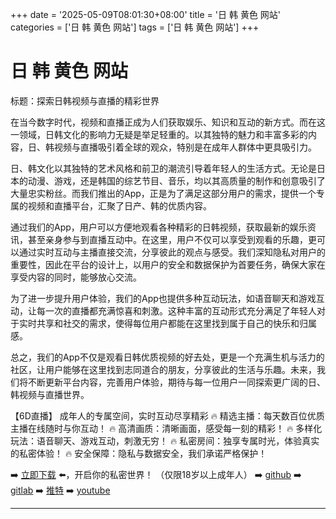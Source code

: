 +++
date = '2025-05-09T08:01:30+08:00'
title = '日 韩 黄色 网站'
categories = ['日 韩 黄色 网站']
tags = ['日 韩 黄色 网站']
+++

# 日 韩 黄色 网站

标题：探索日韩视频与直播的精彩世界

在当今数字时代，视频和直播正成为人们获取娱乐、知识和互动的新方式。而在这一领域，日韩文化的影响力无疑是举足轻重的。以其独特的魅力和丰富多彩的内容，日、韩视频与直播吸引着全球的观众，特别是在成年人群体中更具吸引力。

日、韩文化以其独特的艺术风格和前卫的潮流引导着年轻人的生活方式。无论是日本的动漫、游戏，还是韩国的综艺节目、音乐，均以其高质量的制作和创意吸引了大量忠实粉丝。而我们推出的App，正是为了满足这部分用户的需求，提供一个专属的视频和直播平台，汇聚了日产、韩的优质内容。

通过我们的App，用户可以方便地观看各种精彩的日韩视频，获取最新的娱乐资讯，甚至亲身参与到直播互动中。在这里，用户不仅可以享受到观看的乐趣，更可以通过实时互动与主播直接交流，分享彼此的观点与感受。我们深知隐私对用户的重要性，因此在平台的设计上，以用户的安全和数据保护为首要任务，确保大家在享受内容的同时，能够放心交流。

为了进一步提升用户体验，我们的App也提供多种互动玩法，如语音聊天和游戏互动，让每一次的直播都充满惊喜和刺激。这种丰富的互动形式充分满足了年轻人对于实时共享和社交的需求，使得每位用户都能在这里找到属于自己的快乐和归属感。

总之，我们的App不仅是观看日韩优质视频的好去处，更是一个充满生机与活力的社区，让用户能够在这里找到志同道合的朋友，分享彼此的生活与乐趣。未来，我们将不断更新平台内容，完善用户体验，期待与每一位用户一同探索更广阔的日、韩视频与直播世界。

【6D直播】
成年人的专属空间，实时互动尽享精彩
🔥 精选主播：每天数百位优质主播在线随时与你互动！
🔥 高清画质：清晰画面，感受每一刻的精彩！
🔥 多样化玩法：语音聊天、游戏互动，刺激无穷！
🔥 私密房间：独享专属时光，体验真实的私密体验！
🔥 安全保障：隐私与数据安全，我们承诺严格保护！

➡️ [立即下载](https://down123.s3.ap-east-1.amazonaws.com/down/down.html?channelCode=blog) ⬅️，开启你的私密世界！
（仅限18岁以上成年人）
➡️ [github](https://aldult-live.github.io/)
➡️ [gitlab](https://seo-09598d.gitlab.io/)
➡️ [推特](https://x.com/wegame33)
➡️ [youtube](https://www.youtube.com/@6Dlive)

---
